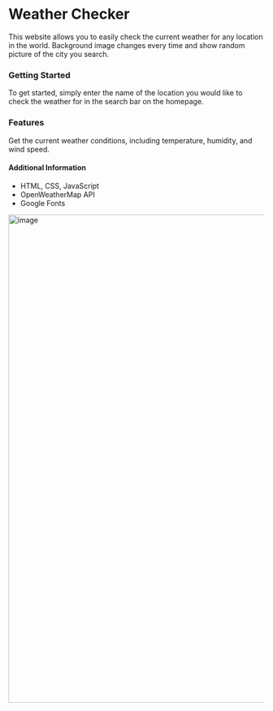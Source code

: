 # Weather Checker
This website allows you to easily check the current weather for any location in the world. Background image changes every time and show random picture of the city you search.

### Getting Started
To get started, simply enter the name of the location you would like to check the weather for in the search bar on the homepage.

### Features
Get the current weather conditions, including temperature, humidity, and wind speed.

#### Additional Information
- HTML, CSS, JavaScript
- OpenWeatherMap API
- Google Fonts

<img width="959" alt="image" src="https://user-images.githubusercontent.com/55256787/214987551-10b9180e-7f17-4c10-9e7d-c66a31ef70ec.png">

